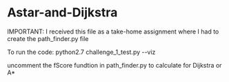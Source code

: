 # Astar-and-Dijkstra

IMPORTANT: I received this file as a take-home assignment where I had to create the path_finder.py file

To run the code: python2.7 challenge_1_test.py --viz

uncomment the fScore fundtion in path_finder.py to calculate for Dijkstra or A*
